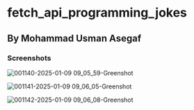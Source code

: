 # fetch_api_programming_jokes

## By Mohammad Usman Asegaf

### Screenshots

![001140-2025-01-09 09_05_59-Greenshot](https://github.com/user-attachments/assets/0394d459-4611-43d0-ad05-643de5194bbb)

![001141-2025-01-09 09_06_05-Greenshot](https://github.com/user-attachments/assets/cdefc0ec-3f82-4a23-a66e-4a5a9eaa8f8f)

![001142-2025-01-09 09_06_08-Greenshot](https://github.com/user-attachments/assets/126d9598-7b18-46a9-9e89-8157aef98256)
